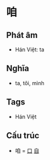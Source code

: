 # 咱

## Phát âm
* Hán Việt: ta

## Nghĩa
* ta, tôi, mình

## Tags
* Hán Việt

## Cấu trúc
* 咱 = [口](口.md) [自](自.md)

<script>window.HANZI_FIELD='咱';</script>